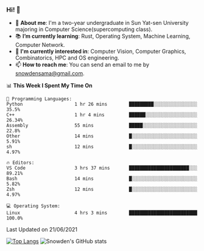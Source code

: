 ### Hi! 👋

+ :school: **About me**: I'm a two-year undergraduate in Sun Yat-sen University majoring in Computer Science(supercomputing class).
+ :books: **I’m currently learning**: Rust, Operating System, Machine Learning, Computer Network.
+ :lollipop: **I'm currently interested in**: Computer Vision, Computer Graphics, Combinatorics, HPC and OS engineering.
+ 📫 **How to reach me**: You can send an email to me by snowdensama@gmail.com.

<!--START_SECTION:waka-->
📊 **This Week I Spent My Time On** 

```text
💬 Programming Languages: 
Python                   1 hr 26 mins        █████████░░░░░░░░░░░░░░░░   35.5% 
C++                      1 hr 4 mins         ██████░░░░░░░░░░░░░░░░░░░   26.34% 
Assembly                 55 mins             █████░░░░░░░░░░░░░░░░░░░░   22.8% 
Other                    14 mins             █░░░░░░░░░░░░░░░░░░░░░░░░   5.91% 
sh                       12 mins             █░░░░░░░░░░░░░░░░░░░░░░░░   4.97%

🔥 Editors: 
VS Code                  3 hrs 37 mins       ██████████████████████░░░   89.21% 
Bash                     14 mins             █░░░░░░░░░░░░░░░░░░░░░░░░   5.82% 
Zsh                      12 mins             █░░░░░░░░░░░░░░░░░░░░░░░░   4.97%

💻 Operating System: 
Linux                    4 hrs 3 mins        █████████████████████████   100.0%

```


 Last Updated on 21/06/2021
<!--END_SECTION:waka-->


[![Top Langs](https://github-readme-stats.vercel.app/api/top-langs/?username=lixk28&langs_count=8&layout=compact&hide_border=true)](https://github.com/lixk28/github-readme-stats)
![Snowden's GitHub stats](https://github-readme-stats.vercel.app/api?username=lixk28&show_icons=true&hide_border=true&count_private=true)



<!--
**lixk28/lixk28** is a ✨ _special_ ✨ repository because its `README.md` (this file) appears on your GitHub profile.

Here are some ideas to get you started:

- 🔭 I’m currently working on ...
- 🌱 I’m currently learning ...
- 👯 I’m looking to collaborate on ...
- 🤔 I’m looking for help with ...
- 💬 Ask me about ...
- 📫 How to reach me: ...
- 😄 Pronouns: ...
- ⚡ Fun fact: ...
  -->
